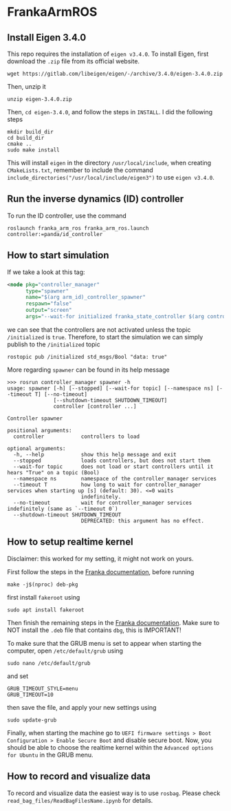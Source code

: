 # FrankaArmROS

## Install Eigen 3.4.0

This repo requires the installation of `eigen v3.4.0`. To install Eigen, first download the `.zip` file from its official website.

```console
wget https://gitlab.com/libeigen/eigen/-/archive/3.4.0/eigen-3.4.0.zip
```

Then, unzip it

```console
unzip eigen-3.4.0.zip
```

Then, `cd eigen-3.4.0`, and follow the steps in `INSTALL`. I did the following steps

```console
mkdir build_dir
cd build_dir
cmake ..
sudo make install
```

This will install `eigen` in the directory `/usr/local/include`, when creating `CMakeLists.txt`, remember to include the command `include_directories("/usr/local/include/eigen3")` to use `eigen v3.4.0`.


## Run the inverse dynamics (ID) controller

To run the ID controller, use the command

```console
roslaunch franka_arm_ros franka_arm_ros.launch controller:=panda/id_controller
```

## How to start simulation

If we take a look at this tag:

```xml
<node pkg="controller_manager" 
      type="spawner" 
      name="$(arg arm_id)_controller_spawner" 
      respawn="false" 
      output="screen" 
      args="--wait-for initialized franka_state_controller $(arg controller)" />
```

we can see that the controllers are not activated unless the topic `/initialized` is `true`. Therefore, to start the simulation we can simply publish to the `/initialized` topic

```console
rostopic pub /initialized std_msgs/Bool "data: true"
```

More regarding `spawner` can be found in its help message

```console
>>> rosrun controller_manager spawner -h
usage: spawner [-h] [--stopped] [--wait-for topic] [--namespace ns] [--timeout T] [--no-timeout]
               [--shutdown-timeout SHUTDOWN_TIMEOUT]
               controller [controller ...]

Controller spawner

positional arguments:
  controller            controllers to load

optional arguments:
  -h, --help            show this help message and exit
  --stopped             loads controllers, but does not start them
  --wait-for topic      does not load or start controllers until it hears "True" on a topic (Bool)
  --namespace ns        namespace of the controller_manager services
  --timeout T           how long to wait for controller_manager services when starting up [s] (default: 30). <=0 waits
                        indefinitely.
  --no-timeout          wait for controller_manager services indefinitely (same as `--timeout 0`)
  --shutdown-timeout SHUTDOWN_TIMEOUT
                        DEPRECATED: this argument has no effect.
```
## How to setup realtime kernel

Disclaimer: this worked for my setting, it might not work on yours.

First follow the steps in the [Franka documentation](https://frankaemika.github.io/docs/installation_linux.html#setting-up-the-real-time-kernel), before running

```console
make -j$(nproc) deb-pkg
```

first install `fakeroot` using

```console
sudo apt install fakeroot
```

Then finish the remaining steps in the [Franka documentation](https://frankaemika.github.io/docs/installation_linux.html#setting-up-the-real-time-kernel). Make sure to NOT install the `.deb` file that contains `dbg`, this is IMPORTANT!

To make sure that the GRUB menu is set to appear when starting the computer, open `/etc/default/grub` using

```console
sudo nano /etc/default/grub
```

and set

```config
GRUB_TIMEOUT_STYLE=menu
GRUB_TIMEOUT=10
```

then save the file, and apply your new settings using

```console
sudo update-grub
```

Finally, when starting the machine go to `UEFI firmware settings > Boot Configuration > Enable Secure Boot` and disable secure boot. Now, you should be able to choose the realtime kernel within the `Advanced options for Ubuntu` in the GRUB menu. 

## How to record and visualize data

To record and visualize data the easiest way is to use `rosbag`. Please check `read_bag_files/ReadBagFilesName.ipynb` for details.
